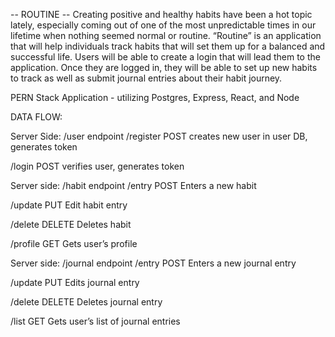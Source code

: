 -- ROUTINE --
Creating positive and healthy habits have been a hot topic lately, especially coming out of one of the most unpredictable times in our lifetime when nothing seemed normal or routine. “Routine” is an application that will help individuals track habits that will set them up for a balanced and successful life. Users will be able to create a login that will lead them to the application. Once they are logged in, they will be able to set up new habits to track as well as submit journal entries about their habit journey.

PERN Stack Application - utilizing Postgres, Express, React, and Node 

DATA FLOW: 

Server Side: /user endpoint
/register
POST creates new user in user DB, generates token

/login
POST verifies user, generates token

Server side: /habit endpoint
/entry
POST Enters a new habit 

/update
PUT Edit habit entry 

/delete
DELETE Deletes habit

/profile
GET Gets user’s profile


Server side: /journal endpoint
/entry
POST Enters a new journal entry

/update
PUT Edits journal entry

/delete
DELETE Deletes journal entry

/list
GET Gets user’s list of journal entries 







